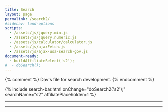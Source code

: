```yaml
---
title: Search
layout: page
permalink: /search2/
#sidenav: fund-options
scripts:
  - /assets/js/jquery.min.js
  - /assets/js/jquery.numeric.js
  - /assets/js/calculator/calculator.js
  - /assets/js/ajaxFetch.js
  - /assets/js/ajax-usa-search-gov.js
document-ready:
  - buildAffiliateSelect('s2');
#  - doSearch();
---
```


{% comment %}
Dav's file for search development.
{% endcomment %}

<section class="plan-news" markdown="1">

{% include search-bar.html  onChange="doSearch2('s2');" searchName="s2" affiliatePlaceholder=1 %}

</section>

<hr>
<div id='search-results'></div>
<hr>
<div>
